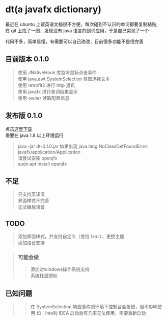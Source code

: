   dt(a javafx dictionary)
========
最近在 ubuntu 上读英语文档很不方便，每次碰到不认识的单词都要复制粘贴,  
在 git 上找了一圈，发现没有 java 语言的划词应用，于是自己实现了一个  

代码不多，简单易懂，有需要可以自己改改，目前很多功能不是很完善

## 目前版本 0.1.0
>使用 JNativeHook 库监听鼠标点击事件  
>使用 java.awt SystemSelection 获取选择文本  
>使用 retrofit2 进行 http 通讯  
>使用 javafx 进行查词结果显示  
>使用 owner 读取配置信息

## 发布版 0.1.0
点击[这里下载](https://github.com/FlowBreeze/dt/releases)  
需要在 java 1.8 以上环境运行  
> java -jar dt-0.1.0.jar
如果出现 java.lang.NoClassDefFoundError: javafx/application/Application  
请尝试安装 openjfx  
>sudo apt install openjfx

## 不足
>只支持英译汉  
>界面样式不完善  
>无法播放语音  

## TODO
>添加界面样式，并支持自定义（使用 fxml）、更换主题  
>添加语音支持 

>### 可能会做
>>添加对windows操作系统支持  
>>系统托盘图标

## 已知问题
>> 在 SystemSelection 响应事件的环境下控制台会报错，但不影响使用 如：Intellij IDEA
>> 启动后有几率无法使用，需要重新启动
